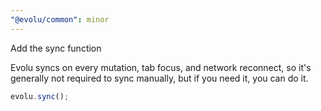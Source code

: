 ```yaml
---
"@evolu/common": minor
---
```


Add the sync function

Evolu syncs on every mutation, tab focus, and network reconnect, so it's generally not required to sync manually, but if you need it, you can do it.

```ts
evolu.sync();
```

